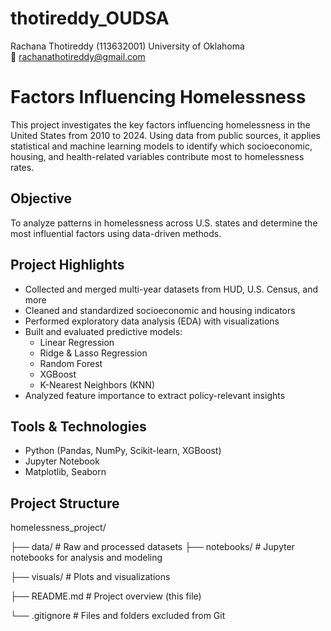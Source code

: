 # thotireddy_OUDSA
Rachana Thotireddy (113632001) 
University of Oklahoma  
📧 rachanathotireddy@gmail.com

# Factors Influencing Homelessness

This project investigates the key factors influencing homelessness in the United States from 2010 to 2024. Using data from public sources, it applies statistical and machine learning models to identify which socioeconomic, housing, and health-related variables contribute most to homelessness rates.

## Objective
To analyze patterns in homelessness across U.S. states and determine the most influential factors using data-driven methods.

## Project Highlights
- Collected and merged multi-year datasets from HUD, U.S. Census, and more
- Cleaned and standardized socioeconomic and housing indicators
- Performed exploratory data analysis (EDA) with visualizations
- Built and evaluated predictive models:
  - Linear Regression
  - Ridge & Lasso Regression
  - Random Forest
  - XGBoost
  - K-Nearest Neighbors (KNN)
- Analyzed feature importance to extract policy-relevant insights

## Tools & Technologies
- Python (Pandas, NumPy, Scikit-learn, XGBoost)
- Jupyter Notebook
- Matplotlib, Seaborn

## Project Structure
homelessness_project/

├── data/ # Raw and processed datasets
├── notebooks/ # Jupyter notebooks for analysis and modeling

├── visuals/ # Plots and visualizations

├── README.md # Project overview (this file)

└── .gitignore # Files and folders excluded from Git
